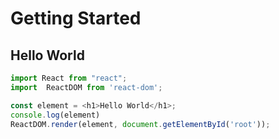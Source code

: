 # Getting Started

## Hello World

```javascript
import React from "react";
import  ReactDOM from 'react-dom';

const element = <h1>Hello World</h1>;
console.log(element)
ReactDOM.render(element, document.getElementById('root'));
```
